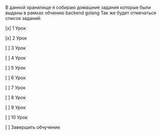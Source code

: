 В данной хранилище я собираю домашние задания которые были выданы в рамках обчению backend golang
Так же будет отмечаться список заданий:

[х] 1 Урок

[x] 2 Урок

[ ] 3 Урок

[ ] 4 Урок

[ ] 5 Урок

[ ] 6 Урок

[ ] 7 Урок

[ ] 8 Урок

[ ] 9 Урок

[ ] 10 Урок

[ ] Завершить обчучение

